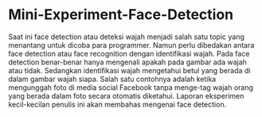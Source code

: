 # Mini-Experiment-Face-Detection
Saat ini face detection atau deteksi wajah menjadi salah satu topic yang menantang untuk dicoba para programmer. Namun perlu dibedakan antara face detection atau face recognition dengan identifikasi wajah. Pada face detection benar-benar hanya mengenali apakah pada gambar ada wajah atau tidak. Sedangkan identifikasi wajah mengetahui betul yang berada di dalam gambar wajah siapa. Salah satu contohnya adalah ketika mengunggah foto di media social Facebook tanpa menge-tag wajah orang yang berada dalam foto secara otomatis diketahui. Laporan eksperimen kecil-kecilan penulis ini akan membahas mengenai face detection. 

